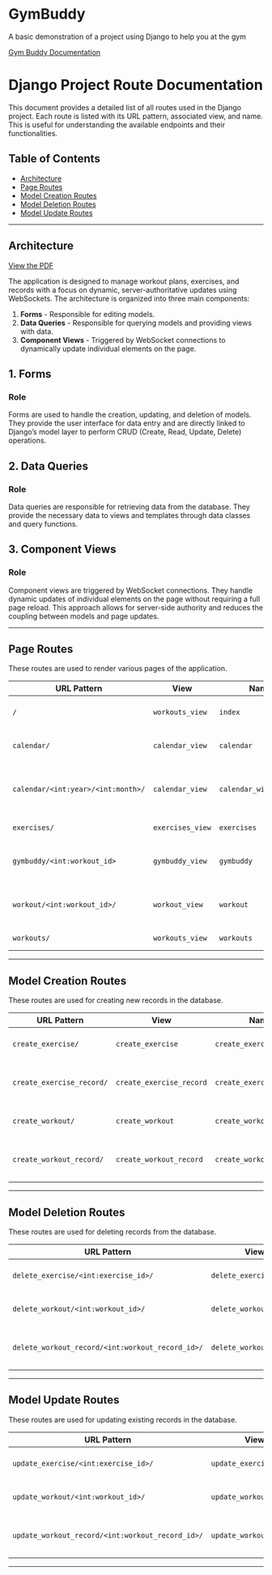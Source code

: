 # GymBuddy
A basic demonstration of a project using Django to help you at the gym

[Gym Buddy Documentation](https://dphillip11.github.io/GymBuddy/)

# Django Project Route Documentation

This document provides a detailed list of all routes used in the Django project. Each route is listed with its URL pattern, associated view, and name. This is useful for understanding the available endpoints and their functionalities.

## Table of Contents

- [Architecture](#arcjitexture)
- [Page Routes](#page-routes)
- [Model Creation Routes](#model-creation-routes)
- [Model Deletion Routes](#model-deletion-routes)
- [Model Update Routes](#model-update-routes)

---

## Architecture

[View the PDF](docs/GymBuddyLayout.pdf)

The application is designed to manage workout plans, exercises, and records with a focus on dynamic, server-authoritative updates using WebSockets. The architecture is organized into three main components:

1. **Forms** - Responsible for editing models.
2. **Data Queries** - Responsible for querying models and providing views with data.
3. **Component Views** - Triggered by WebSocket connections to dynamically update individual elements on the page.

## 1. Forms

### Role

Forms are used to handle the creation, updating, and deletion of models. They provide the user interface for data entry and are directly linked to Django’s model layer to perform CRUD (Create, Read, Update, Delete) operations.

## 2. Data Queries

### Role

Data queries are responsible for retrieving data from the database. They provide the necessary data to views and templates through data classes and query functions.

## 3. Component Views

### Role

Component views are triggered by WebSocket connections. They handle dynamic updates of individual elements on the page without requiring a full page reload. This approach allows for server-side authority and reduces the coupling between models and page updates.

---

## Page Routes

These routes are used to render various pages of the application.

| **URL Pattern**                             | **View**            | **Name**                  | **Description**                     |
|----------------------------------------------|---------------------|---------------------------|-------------------------------------|
| `/`                                          | `workouts_view`     | `index`                   | Home page (index view)             |
| `calendar/`                                 | `calendar_view`     | `calendar`                | Calendar view (no params)          |
| `calendar/<int:year>/<int:month>/`         | `calendar_view`     | `calendar_with_params`   | Calendar view with year and month params |
| `exercises/`                                | `exercises_view`    | `exercises`               | Exercises view                      |
| `gymbuddy/<int:workout_id>`                 | `gymbuddy_view`     | `gymbuddy`                | Gym buddy view for a specific workout |
| `workout/<int:workout_id>/`                 | `workout_view`      | `workout`                 | Workout view for a specific workout |
| `workouts/`                                 | `workouts_view`     | `workouts`                | Workouts view                        |

---

## Model Creation Routes

These routes are used for creating new records in the database.

| **URL Pattern**                    | **View**                | **Name**                      | **Description**                  |
|-----------------------------------|-------------------------|-------------------------------|----------------------------------|
| `create_exercise/`                | `create_exercise`       | `create_exercise`            | Create a new exercise            |
| `create_exercise_record/`        | `create_exercise_record`| `create_exercise_record`     | Create a new exercise record    |
| `create_workout/`                 | `create_workout`        | `create_workout`             | Create a new workout            |
| `create_workout_record/`         | `create_workout_record` | `create_workout_record`      | Create a new workout record     |

---

## Model Deletion Routes

These routes are used for deleting records from the database.

| **URL Pattern**                                 | **View**                | **Name**                       | **Description**                   |
|------------------------------------------------|-------------------------|---------------------------------|-----------------------------------|
| `delete_exercise/<int:exercise_id>/`          | `delete_exercise`       | `delete_exercise`              | Delete an exercise by ID         |
| `delete_workout/<int:workout_id>/`            | `delete_workout`        | `delete_workout`               | Delete a workout by ID           |
| `delete_workout_record/<int:workout_record_id>/` | `delete_workout_record` | `delete_workout_record`       | Delete a workout record by ID    |

---

## Model Update Routes

These routes are used for updating existing records in the database.

| **URL Pattern**                           | **View**                 | **Name**                     | **Description**                   |
|--------------------------------------------|--------------------------|-----------------------------|-----------------------------------|
| `update_exercise/<int:exercise_id>/`      | `update_exercise`        | `update_exercise`          | Update an exercise by ID         |
| `update_workout/<int:workout_id>/`        | `update_workout`         | `update_workout`           | Update a workout by ID           |
| `update_workout_record/<int:workout_record_id>/` | `update_workout_record`  | `update_workout_record`   | Update a workout record by ID    |

---
